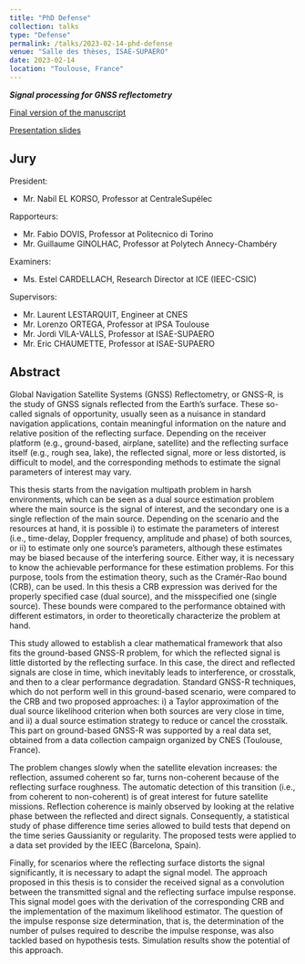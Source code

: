 ```yaml
---
title: "PhD Defense"
collection: talks
type: "Defense"
permalink: /talks/2023-02-14-phd-defense
venue: "Salle des thèses, ISAE-SUPAERO"
date: 2023-02-14
location: "Toulouse, France"
---
```


***Signal processing for GNSS reflectometry***

[Final version of the manuscript](/files/2023_PHD_thesis.pdf) 

[Presentation slides](/files/2023_PHD_defense_presentation.pdf)

Jury
----

President:

- Mr. Nabil EL KORSO, Professor at CentraleSupélec

Rapporteurs:

- Mr. Fabio DOVIS, Professor at Politecnico di Torino
- Mr. Guillaume GINOLHAC, Professor at Polytech Annecy-Chambéry

Examiners:

- Ms. Estel CARDELLACH, Research Director at ICE (IEEC-CSIC)

Supervisors:

- Mr. Laurent LESTARQUIT, Engineer at CNES
- Mr. Lorenzo ORTEGA, Professor at IPSA Toulouse
- Mr. Jordi VILA-VALLS, Professor at ISAE-SUPAERO
- Mr. Eric CHAUMETTE, Professor at ISAE-SUPAERO


Abstract
--------

Global Navigation Satellite Systems (GNSS) Reflectometry, or GNSS-R, is the study of GNSS signals reflected from the Earth’s surface. These so-called signals of opportunity, usually seen as a nuisance in standard navigation applications, contain meaningful information on the nature and relative position of the reflecting surface. Depending on the receiver platform (e.g., ground-based, airplane, satellite) and the reflecting surface itself (e.g., rough sea, lake), the reflected signal, more or less distorted, is difficult to model, and the corresponding methods to estimate the signal parameters of interest may vary.

This thesis starts from the navigation multipath problem in harsh environments, which can be seen as a dual source estimation problem where the main source is the signal of interest, and the secondary one is a single reflection of the main source. Depending on the scenario and the resources at hand, it is possible i) to estimate the parameters of interest (i.e., time-delay, Doppler frequency, amplitude and phase) of both sources, or ii) to estimate only one source’s parameters, although these estimates may be biased because of the interfering source. Either way, it is necessary to know the achievable performance for these estimation problems. For this purpose, tools from the estimation theory, such as the Cramér-Rao bound (CRB), can be used. In this thesis a CRB expression was derived for the properly specified case (dual source), and the misspecified one (single source). These bounds were compared to the performance obtained with different estimators, in order to theoretically characterize the problem at hand.

This study allowed to establish a clear mathematical framework that also fits the ground-based GNSS-R problem, for which the reflected signal is little distorted by the reflecting surface. In this case, the direct and reflected signals are close in time, which inevitably leads to interference, or crosstalk, and then to a clear performance degradation. Standard GNSS-R techniques, which do not perform well in this ground-based scenario, were compared to the CRB and two proposed approaches: i) a Taylor approximation of the dual source likelihood criterion when both sources are very close in time, and ii) a dual source estimation strategy to reduce or cancel the crosstalk. This part on ground-based GNSS-R was supported by a real data set, obtained from a data collection campaign organized by CNES (Toulouse, France). 

The problem changes slowly when the satellite elevation increases: the reflection, assumed coherent so far, turns non-coherent because of the reflecting surface roughness. The automatic detection of this transition (i.e., from coherent to non-coherent) is of great interest for future satellite missions. Reflection coherence is mainly observed by looking at the relative phase between the reflected and direct signals. Consequently, a statistical study of phase difference time series allowed to build tests that depend on the time series Gaussianity or regularity. The proposed tests were applied to a data set provided by the IEEC (Barcelona, Spain).

Finally, for scenarios where the reflecting surface distorts the signal significantly, it is necessary to adapt the signal model. The approach proposed in this thesis is to consider the received signal as a convolution between the transmitted signal and the reflecting surface impulse response. This signal model goes with the derivation of the corresponding CRB and the implementation of the maximum likelihood estimator. The question of the impulse response size determination, that is, the determination of the number of pulses required to describe the impulse response, was also tackled based on hypothesis tests. Simulation results show the potential of this approach.